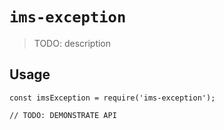 # `ims-exception`

> TODO: description

## Usage

```
const imsException = require('ims-exception');

// TODO: DEMONSTRATE API
```
